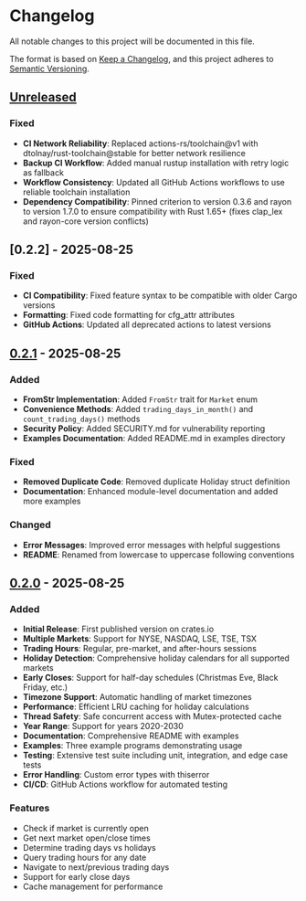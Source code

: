 # Changelog

All notable changes to this project will be documented in this file.

The format is based on [Keep a Changelog](https://keepachangelog.com/en/1.0.0/),
and this project adheres to [Semantic Versioning](https://semver.org/spec/v2.0.0.html).

## [Unreleased]

### Fixed
- **CI Network Reliability**: Replaced actions-rs/toolchain@v1 with dtolnay/rust-toolchain@stable for better network resilience
- **Backup CI Workflow**: Added manual rustup installation with retry logic as fallback
- **Workflow Consistency**: Updated all GitHub Actions workflows to use reliable toolchain installation
- **Dependency Compatibility**: Pinned criterion to version 0.3.6 and rayon to version 1.7.0 to ensure compatibility with Rust 1.65+ (fixes clap_lex and rayon-core version conflicts)

## [0.2.2] - 2025-08-25

### Fixed
- **CI Compatibility**: Fixed feature syntax to be compatible with older Cargo versions
- **Formatting**: Fixed code formatting for cfg_attr attributes
- **GitHub Actions**: Updated all deprecated actions to latest versions

## [0.2.1] - 2025-08-25

### Added
- **FromStr Implementation**: Added `FromStr` trait for `Market` enum
- **Convenience Methods**: Added `trading_days_in_month()` and `count_trading_days()` methods
- **Security Policy**: Added SECURITY.md for vulnerability reporting
- **Examples Documentation**: Added README.md in examples directory

### Fixed
- **Removed Duplicate Code**: Removed duplicate Holiday struct definition
- **Documentation**: Enhanced module-level documentation and added more examples

### Changed
- **Error Messages**: Improved error messages with helpful suggestions
- **README**: Renamed from lowercase to uppercase following conventions

## [0.2.0] - 2025-08-25

### Added
- **Initial Release**: First published version on crates.io
- **Multiple Markets**: Support for NYSE, NASDAQ, LSE, TSE, TSX
- **Trading Hours**: Regular, pre-market, and after-hours sessions
- **Holiday Detection**: Comprehensive holiday calendars for all supported markets
- **Early Closes**: Support for half-day schedules (Christmas Eve, Black Friday, etc.)
- **Timezone Support**: Automatic handling of market timezones
- **Performance**: Efficient LRU caching for holiday calculations
- **Thread Safety**: Safe concurrent access with Mutex-protected cache
- **Year Range**: Support for years 2020-2030
- **Documentation**: Comprehensive README with examples
- **Examples**: Three example programs demonstrating usage
- **Testing**: Extensive test suite including unit, integration, and edge case tests
- **Error Handling**: Custom error types with thiserror
- **CI/CD**: GitHub Actions workflow for automated testing

### Features
- Check if market is currently open
- Get next market open/close times
- Determine trading days vs holidays
- Query trading hours for any date
- Navigate to next/previous trading days
- Support for early close days
- Cache management for performance

[Unreleased]: https://github.com/danjloveless/trading-calendar/compare/v0.2.1...HEAD
[0.2.1]: https://github.com/danjloveless/trading-calendar/compare/v0.2.0...v0.2.1
[0.2.0]: https://github.com/danjloveless/trading-calendar/releases/tag/v0.2.0
